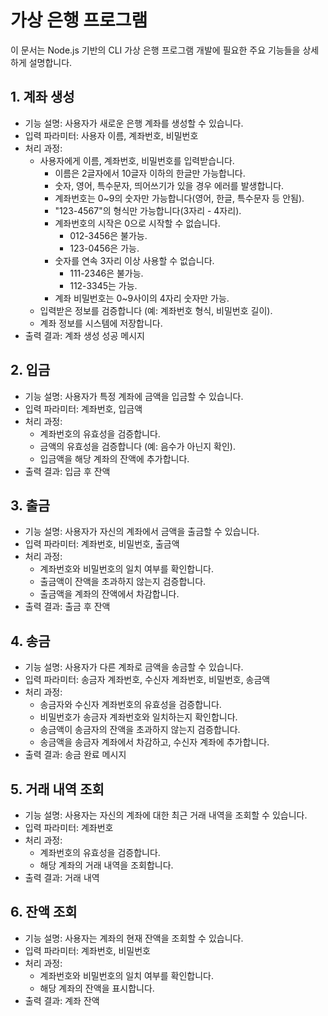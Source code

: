 # 가상 은행 프로그램

이 문서는 Node.js 기반의 CLI 가상 은행 프로그램 개발에 필요한 주요 기능들을 상세하게 설명합니다.

## 1. 계좌 생성
- 기능 설명: 사용자가 새로운 은행 계좌를 생성할 수 있습니다.
- 입력 파라미터: 사용자 이름, 계좌번호, 비밀번호
- 처리 과정:
    - 사용자에게 이름, 계좌번호, 비밀번호를 입력받습니다.
        - 이름은 2글자에서 10글자 이하의 한글만 가능합니다.
        - 숫자, 영어, 특수문자, 띄어쓰기가 있을 경우 에러를 발생합니다.
        - 계좌번호는 0~9의 숫자만 가능합니다(영어, 한글, 특수문자 등 안됨).
        - "123-4567"의 형식만 가능합니다(3자리 - 4자리).
        - 계좌번호의 시작은 0으로 시작할 수 없습니다.
            - 012-3456은 불가능.
            - 123-0456은 가능.
        - 숫자를 연속 3자리 이상 사용할 수 없습니다.
            - 111-2346은 불가능.
            - 112-3345는 가능.
        - 계좌 비밀번호는 0~9사이의 4자리 숫자만 가능.
    - 입력받은 정보를 검증합니다 (예: 계좌번호 형식, 비밀번호 길이).
    - 계좌 정보를 시스템에 저장합니다.
- 출력 결과: 계좌 생성 성공 메시지

## 2. 입금
- 기능 설명: 사용자가 특정 계좌에 금액을 입금할 수 있습니다.
- 입력 파라미터: 계좌번호, 입금액
- 처리 과정:
    - 계좌번호의 유효성을 검증합니다.
    - 금액의 유효성을 검증합니다 (예: 음수가 아닌지 확인).
    - 입금액을 해당 계좌의 잔액에 추가합니다.
- 출력 결과: 입금 후 잔액

## 3. 출금
- 기능 설명: 사용자가 자신의 계좌에서 금액을 출금할 수 있습니다.
- 입력 파라미터: 계좌번호, 비밀번호, 출금액
- 처리 과정:
    - 계좌번호와 비밀번호의 일치 여부를 확인합니다.
    - 출금액이 잔액을 초과하지 않는지 검증합니다.
    - 출금액을 계좌의 잔액에서 차감합니다.
- 출력 결과: 출금 후 잔액

## 4. 송금
- 기능 설명: 사용자가 다른 계좌로 금액을 송금할 수 있습니다.
- 입력 파라미터: 송금자 계좌번호, 수신자 계좌번호, 비밀번호, 송금액
- 처리 과정:
    - 송금자와 수신자 계좌번호의 유효성을 검증합니다.
    - 비밀번호가 송금자 계좌번호와 일치하는지 확인합니다.
    - 송금액이 송금자의 잔액을 초과하지 않는지 검증합니다.
    - 송금액을 송금자 계좌에서 차감하고, 수신자 계좌에 추가합니다.
- 출력 결과: 송금 완료 메시지

## 5. 거래 내역 조회
- 기능 설명: 사용자는 자신의 계좌에 대한 최근 거래 내역을 조회할 수 있습니다.
- 입력 파라미터: 계좌번호
- 처리 과정:
    - 계좌번호의 유효성을 검증합니다.
    - 해당 계좌의 거래 내역을 조회합니다.
- 출력 결과: 거래 내역

## 6. 잔액 조회
- 기능 설명: 사용자는 계좌의 현재 잔액을 조회할 수 있습니다.
- 입력 파라미터: 계좌번호, 비밀번호
- 처리 과정:
    - 계좌번호와 비밀번호의 일치 여부를 확인합니다.
    - 해당 계좌의 잔액을 표시합니다.
- 출력 결과: 계좌 잔액
